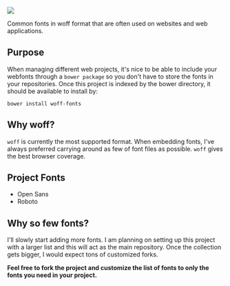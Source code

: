 ![](woff-fonts)

Common fonts in woff format that are often used on websites and web applications.

## Purpose
When managing different web projects, it's nice to be able to include your webfonts through a `bower package` so you don't have to store the fonts in your repositories. Once this project is indexed by the bower directory, it should be available to install by:

	bower install woff-fonts

## Why woff?
`woff` is currently the most supported format.  When embedding fonts, I've always preferred carrying around as few of font files as possible.  `woff` gives the best browser coverage.

## Project Fonts
* Open Sans
* Roboto

## Why so few fonts?
I'll slowly start adding more fonts.  I am planning on setting up this project with a larger list and this will act as the main repository.  Once the collection gets bigger, I would expect tons of customized forks.

**Feel free to fork the project and customize the list of fonts to only the fonts you need in your project.**